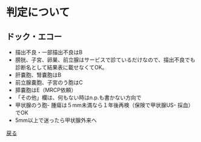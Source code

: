 # 判定について

## ドック・エコー

- 描出不良・一部描出不良はB
- 膀胱、子宮、卵巣、前立腺はサービスで診ているだけなので、描出不良でも診断名として結果表に載せなくてOK。
- 肝嚢胞、腎嚢胞はB
- 前立腺嚢胞、子宮のう胞はC
- 膵嚢胞はE（MRCP依頼）
- 「その他」欄は、何もない時はn.p.も書かない方向で
- 甲状腺のう胞- 腫瘍は５mm未満なら１年後再検（保険で甲状腺US- 採血）でOK
- 5mm以上で迷ったら甲状腺外来へ


[戻る](README.md)

